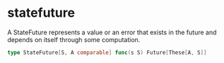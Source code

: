 # statefuture

A StateFuture represents a value or an error that exists in the future and depends on itself through some computation.

```go
type StateFuture[S, A comparable] func(s S) Future[These[A, S]]
```
